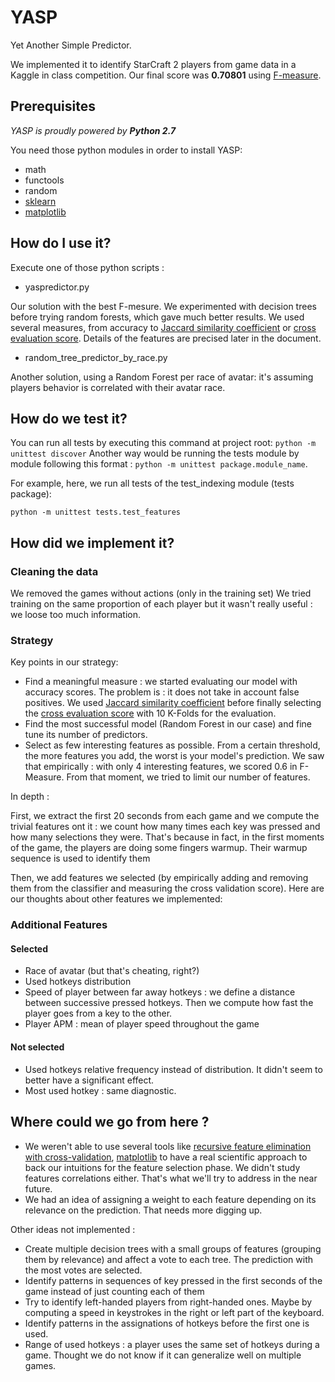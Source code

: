 # YASP
Yet Another Simple Predictor.

We implemented it to identify StarCraft 2 players from game data in a Kaggle in class competition. Our final score was **0.70801** using [F-measure](https://en.wikipedia.org/wiki/F1_score).
## Prerequisites

*YASP is proudly powered by **Python 2.7***

You need those python modules in order to install YASP:

- math
- functools
- random
- [sklearn](http://scikit-learn.org/stable/index.html)
- [matplotlib](http://matplotlib.org)

## How do I use it?

Execute one of those python scripts :

- yaspredictor.py

Our solution with the best F-mesure.
We experimented with decision trees before trying random forests, which gave much better results. We used several measures, from accuracy to [Jaccard similarity coefficient](https://en.wikipedia.org/wiki/Jaccard_index) or [cross evaluation score](https://en.wikipedia.org/wiki/Cross-validation_(statistics)). Details of the features are precised later in the document.

- random_tree_predictor_by_race.py

Another solution, using a Random Forest per race of avatar: it's assuming players behavior is correlated with their avatar race.



## How do we test it?

You can run all tests by executing this command at project root: ```python -m unittest discover```
Another way would be running the tests module by module following this format :  ```python -m unittest package.module_name```.

For example, here, we run all tests of the test_indexing module (tests package):

    python -m unittest tests.test_features

## How did we implement it?

### Cleaning the data
We removed the games without actions (only in the training set)
We tried training on the same proportion of each player but it wasn't really useful : we loose too much information.
### Strategy
Key points in our strategy:

- Find a meaningful measure : we started evaluating our model with accuracy scores. The problem is : it does not take in account false positives. We used [Jaccard similarity coefficient](https://en.wikipedia.org/wiki/Jaccard_index) before finally selecting the [cross evaluation score](https://en.wikipedia.org/wiki/Cross-validation_(statistics)) with 10 K-Folds for the evaluation. 
- Find the most successful model (Random Forest in our case) and fine tune its number of predictors.
- Select as few interesting features as possible. 
From a certain threshold, the more features you add, the worst is your model's prediction. 
We saw that empirically : with only 4 interesting features, we scored 0.6 in F-Measure. From that moment, we tried to limit our number of features.


In depth :

First, we extract the first 20 seconds from each game and we compute the trivial features ont it : we count how many times each key was pressed and how many selections they were. That's because in fact, in the first moments of the game, the players are doing some fingers warmup. Their warmup sequence is used to identify them

Then, we add features we selected (by empirically adding and removing them from the classifier and measuring the cross validation score). Here are our thoughts about other features we implemented:


### Additional Features
#### Selected
- Race of avatar (but that's cheating, right?)
- Used hotkeys distribution 
- Speed of player between far away hotkeys : we define a distance between successive pressed hotkeys. Then we compute how fast the player goes from a key to the other.
- Player APM : mean of player speed throughout the game


#### Not selected
- Used hotkeys relative frequency instead of distribution. It didn't seem to better have a significant effect.  
- Most used hotkey : same diagnostic.

## Where could we go from here ?
- We weren't able to use several tools like [recursive feature elimination with cross-validation](http://scikit-learn.org/stable/auto_examples/feature_selection/plot_rfe_with_cross_validation.html#sphx-glr-auto-examples-feature-selection-plot-rfe-with-cross-validation-py), [matplotlib](http://matplotlib.org) to have a real scientific approach to back our intuitions for the feature selection phase.    We didn't study features correlations either. That's what we'll try to address in the near future.
- We had an idea of assigning a weight to each feature depending on its relevance on the prediction. That needs more digging up.

Other ideas not implemented : 

- Create multiple decision trees with a small groups of features (grouping them by relevance) and affect a vote to each tree. The prediction with the most votes are selected.
- Identify patterns in sequences of key pressed in the first seconds of the game instead of just counting each of them
- Try to identify left-handed players from right-handed ones. Maybe by computing a speed in keystrokes in the right or left part of the keyboard.
- Identify patterns in the assignations of hotkeys before the first one is used.
-  Range of used hotkeys : a player uses the same set of hotkeys during a game. Thought we do not know if it can generalize well on multiple games. 
